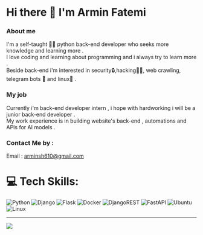 # Hi there 👋 I'm Armin Fatemi

### About me

I'm a self-taught 🧑‍💻 python back-end developer who seeks more knowledge and learning more . <br>
I love coding and learning about programming and i always try to learn more . <br>
Beside back-end i'm interested in security🔒,hacking👨‍💻, web crawling, telegram bots 🤖  and linux🐧 . <br>

### My job
Currently i'm back-end developer intern , i hope with hardworking i will be a junior back-end developer  . <br>
My work experience is in  building website's back-end , automations and APIs for AI models .<br>


### Contact Me by :
Email : arminsh610@gmail.com


# 💻 Tech Skills:
![Python](https://img.shields.io/badge/Python-3776AB?style=for-the-badge&logo=python&logoColor=white)
![Django](https://img.shields.io/badge/django-%23092E20.svg?style=for-the-badge&logo=django&logoColor=white)
![Flask](https://img.shields.io/badge/Flask-000000?style=for-the-badge&logo=flask&logoColor=white)
![Docker](https://img.shields.io/badge/docker-%230db7ed.svg?style=for-the-badge&logo=docker&logoColor=white)
![DjangoREST](https://img.shields.io/badge/DJANGO-REST-ff1709?style=for-the-badge&logo=django&logoColor=white&color=ff1709&labelColor=gray)
![FastAPI](https://img.shields.io/badge/FastAPI-005571?style=for-the-badge&logo=fastapi)
![Ubuntu](https://img.shields.io/badge/Ubuntu-E95420?style=for-the-badge&logo=ubuntu&logoColor=white)
![Linux](https://img.shields.io/badge/Linux-FCC624?style=for-the-badge&logo=linux&logoColor=black)

---
[![](https://visitcount.itsvg.in/api?id=arminshfatemi&icon=3&color=1)](https://visitcount.itsvg.in)



